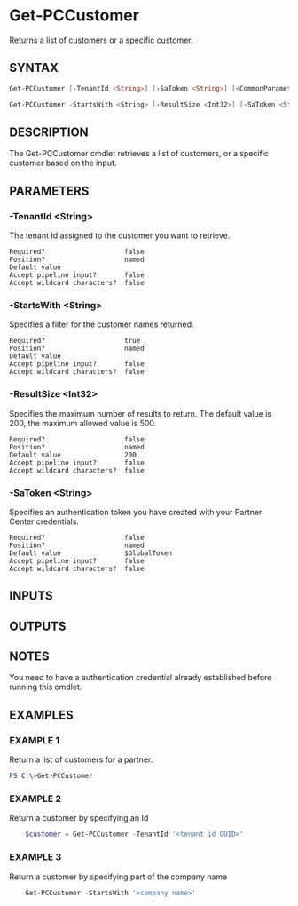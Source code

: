 # Get-PCCustomer

Returns a list of customers or a specific customer.

## SYNTAX

```powershell
Get-PCCustomer [-TenantId <String>] [-SaToken <String>] [<CommonParameters>]

Get-PCCustomer -StartsWith <String> [-ResultSize <Int32>] [-SaToken <String>] [<CommonParameters>]
```

## DESCRIPTION

The Get-PCCustomer cmdlet retrieves a list of customers, or a specific customer based on the input.

## PARAMETERS

### -TenantId &lt;String&gt;

The tenant Id assigned to the customer you want to retrieve.

```
Required?                    false
Position?                    named
Default value
Accept pipeline input?       false
Accept wildcard characters?  false
```

### -StartsWith &lt;String&gt;

Specifies a filter for the customer names returned.

```
Required?                    true
Position?                    named
Default value
Accept pipeline input?       false
Accept wildcard characters?  false
```

### -ResultSize &lt;Int32&gt;

Specifies the maximum number of results to return. The default value is 200, the maximum allowed value is 500.

```
Required?                    false
Position?                    named
Default value                200
Accept pipeline input?       false
Accept wildcard characters?  false
```

### -SaToken &lt;String&gt;

Specifies an authentication token you have created with your Partner Center credentials.

```
Required?                    false
Position?                    named
Default value                $GlobalToken
Accept pipeline input?       false
Accept wildcard characters?  false
```

## INPUTS

## OUTPUTS

## NOTES

You need to have a authentication credential already established before running this cmdlet.

## EXAMPLES

### EXAMPLE 1

Return a list of customers for a partner.

```powershell
PS C:\>Get-PCCustomer
```

### EXAMPLE 2

Return a customer by specifying an Id

```powershell
    $customer = Get-PCCustomer -TenantId '<tenant id GUID>'
```

### EXAMPLE 3

Return a customer by specifying part of the company name

```powershell
    Get-PCCustomer -StartsWith '<company name>'
```
